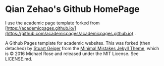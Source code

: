 # Qian Zehao's Github HomePage

I use the academic page template forked from [https://academicpages.github.io/](https://github.com/academicpages/academicpages.github.io) .

A Github Pages template for academic websites. This was forked (then detached) by [Stuart Geiger](https://github.com/staeiou) from the [Minimal Mistakes Jekyll Theme](https://mmistakes.github.io/minimal-mistakes/), which is © 2016 Michael Rose and released under the MIT License. See LICENSE.md.

